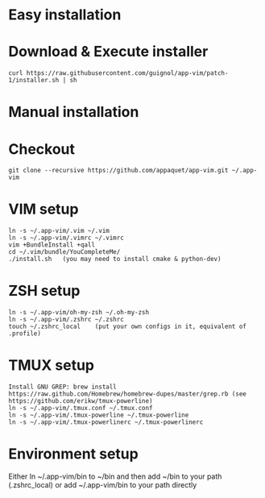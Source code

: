 # Easy installation
Download & Execute installer
========
	curl https://raw.githubusercontent.com/guignol/app-vim/patch-1/installer.sh | sh

# Manual installation

Checkout
========
	git clone --recursive https://github.com/appaquet/app-vim.git ~/.app-vim

VIM setup
=========
	ln -s ~/.app-vim/.vim ~/.vim
	ln -s ~/.app-vim/.vimrc ~/.vimrc
	vim +BundleInstall +qall
	cd ~/.vim/bundle/YouCompleteMe/
	./install.sh   (you may need to install cmake & python-dev)

ZSH setup
=========
	ln -s ~/.app-vim/oh-my-zsh ~/.oh-my-zsh
	ln -s ~/.app-vim/.zshrc ~/.zshrc
	touch ~/.zshrc_local    (put your own configs in it, equivalent of .profile)

TMUX setup
==========
	Install GNU GREP: brew install https://raw.github.com/Homebrew/homebrew-dupes/master/grep.rb (see https://github.com/erikw/tmux-powerline)
	ln -s ~/.app-vim/.tmux.conf ~/.tmux.conf
	ln -s ~/.app-vim/.tmux-powerline ~/.tmux-powerline
	ln -s ~/.app-vim/.tmux-powerlinerc ~/.tmux-powerlinerc

Environment setup
=================
Either ln ~/.app-vim/bin to ~/bin and then add ~/bin to your path (.zshrc_local) or
add ~/.app-vim/bin to your path directly


